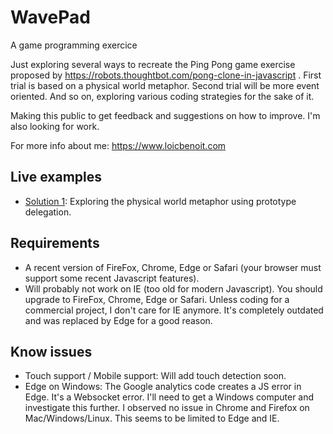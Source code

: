 # WavePad
A game programming exercice

Just exploring several ways to recreate the Ping Pong game exercise proposed by https://robots.thoughtbot.com/pong-clone-in-javascript . First trial is based on a physical world metaphor. Second trial will be more event oriented. And so on, exploring various coding strategies for the sake of it.

Making this public to get feedback and suggestions on how to improve. I'm also looking for work.

For more info about me: https://www.loicbenoit.com


## Live examples
- [Solution 1](https://www.loicbenoit.com/wavepad/solution1/en): Exploring the physical world metaphor using prototype delegation.

## Requirements
- A recent version of FireFox, Chrome, Edge or Safari (your browser must support some recent Javascript features).
- Will probably not work on IE (too old for modern Javascript). You should upgrade to FireFox, Chrome, Edge or Safari. Unless coding for a commercial project, I don't care for IE anymore. It's completely outdated and was replaced by Edge for a good reason.

## Know issues
- Touch support / Mobile support: Will add touch detection soon.
- Edge on Windows: The Google analytics code creates a JS error in Edge. It's a Websocket error. I'll need to get a Windows computer and investigate this further. I observed no issue in Chrome and Firefox on Mac/Windows/Linux. This seems to be limited to Edge and IE. 
